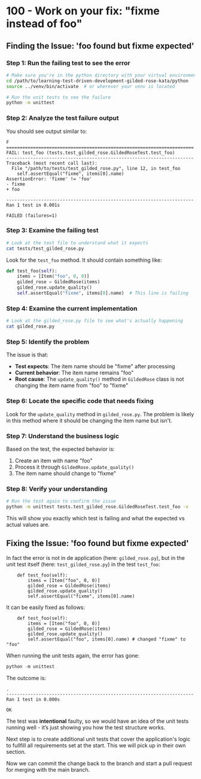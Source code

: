 # 100 - Work on your fix: "fixme instead of foo"

## Finding the Issue: 'foo found but fixme expected'

### Step 1: Run the failing test to see the error

```bash
# Make sure you're in the python directory with your virtual environment activated
cd /path/to/learning-test-driven-development-gilded-rose-kata/python
source ../venv/bin/activate  # or wherever your venv is located

# Run the unit tests to see the failure
python -m unittest
```

### Step 2: Analyze the test failure output

You should see output similar to:
```
F
======================================================================
FAIL: test_foo (tests.test_gilded_rose.GildedRoseTest.test_foo)
----------------------------------------------------------------------
Traceback (most recent call last):
  File "/path/to/tests/test_gilded_rose.py", line 12, in test_foo
    self.assertEqual("fixme", items[0].name)
AssertionError: 'fixme' != 'foo'
- fixme
+ foo

----------------------------------------------------------------------
Ran 1 test in 0.001s

FAILED (failures=1)
```

### Step 3: Examine the failing test

```bash
# Look at the test file to understand what it expects
cat tests/test_gilded_rose.py
```

Look for the `test_foo` method. It should contain something like:
```python
def test_foo(self):
    items = [Item("foo", 0, 0)]
    gilded_rose = GildedRose(items)
    gilded_rose.update_quality()
    self.assertEqual("fixme", items[0].name)  # This line is failing
```

### Step 4: Examine the current implementation

```bash
# Look at the gilded_rose.py file to see what's actually happening
cat gilded_rose.py
```

### Step 5: Identify the problem

The issue is that:
- **Test expects**: The item name should be "fixme" after processing
- **Current behavior**: The item name remains "foo" 
- **Root cause**: The `update_quality()` method in `GildedRose` class is not changing the item name from "foo" to "fixme"

### Step 6: Locate the specific code that needs fixing

Look for the `update_quality` method in `gilded_rose.py`. The problem is likely in this method where it should be changing the item name but isn't.

### Step 7: Understand the business logic

Based on the test, the expected behavior is:
1. Create an item with name "foo"
2. Process it through `GildedRose.update_quality()`
3. The item name should change to "fixme"

### Step 8: Verify your understanding

```bash
# Run the test again to confirm the issue
python -m unittest tests.test_gilded_rose.GildedRoseTest.test_foo -v
```

This will show you exactly which test is failing and what the expected vs actual values are.


## Fixing the Issue: 'foo found but fixme expected'

In fact the error is not in de application (here: ```gilded_rose.py```), but in the unit test itself (here: ```test_gilded_rose.py```) in the test ```test_foo```:

```
    def test_foo(self):
        items = [Item("foo", 0, 0)]
        gilded_rose = GildedRose(items)
        gilded_rose.update_quality()
        self.assertEqual("fixme", items[0].name)
```

It can be easily fixed as follows:

```
    def test_foo(self):
        items = [Item("foo", 0, 0)]
        gilded_rose = GildedRose(items)
        gilded_rose.update_quality()
        self.assertEqual("foo", items[0].name) # changed "fixme" to "foo"
```

When running the unit tests again, the error has gone:

``` python
python -m unittest
```

The outcome is:

```
.
----------------------------------------------------------------------
Ran 1 test in 0.000s

OK
```

The test was **intentional** faulty, so we would have an idea of the unit tests running well - it’s just showing you how the test structure works.

Next step is to create additional unit tests that cover the application's logic to fullfill all requirements set at the start. This we will pick up in their own section.

Now we can commit the change back to the branch and start a pull request for merging with the main branch.